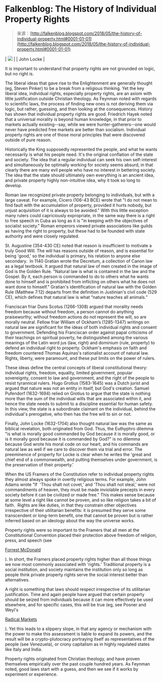 <!--yml
category: 未分类
date: 2024-05-12 20:00:09
-->

# Falkenblog: The History of Individual Property Rights

> 来源：[http://falkenblog.blogspot.com/2018/05/the-history-of-individual-property.html#0001-01-01](http://falkenblog.blogspot.com/2018/05/the-history-of-individual-property.html#0001-01-01)

| [![](img/b83f1bba40df6cbbfdd360ded934e693.png)](https://blogger.googleusercontent.com/img/b/R29vZ2xl/AVvXsEj25jmHklZyauouE-7B2QnmGy5uGXMCFof6OtkAhNRMV1jGtqOMEc_euMNaClNBZTd0U3yAAJM1DRsX6GErGez6cO-GJr_o9fntxwxuf1NWEc2mKsd3uRSQQAacoDTixHSmgiVmIQ/s1600/220px-JohnLocke.png) |
| John Locke |

It is important to understand that property rights are not grounded on logic, but no right is.

The liberal ideas that gave rise to the Enlightenment are generally thought (eg, Steven Pinker) to be a break from a religious thinking. Yet the key liberal idea, individual rights, especially property rights, are an axiom with little justification outside Christian theology. As Feynman noted with regards to scientific laws, the process of finding new ones is not deriving them via logic, but rather, guessing, and then looking at the consequences. History has shown that individual property rights are good. Friedrich Hayek noted that a universal morality is beyond human knowledge, in that prior to markets actually existing--say, while we were hunter-gatherers--one would never have predicted free markets are better than socialism. Individual property rights are one of those moral principles that were discovered outside of pure reason.

Historically the King supposedly represented the people, and what he wants necessarily is what his people need. It's the original conflation of the state and society. The idea that a regular individual can seek his own self-interest and simultaneously be optimally working for society seems absurd, in that clearly there are many evil people who have no interest in bettering society. The idea that the state should ultimately own everything is an ancient idea, and private property highly non-intuitive idea, why it took so long to develop.

Roman law recognized private property belonging to individuals, but with a large caveat. For example, Cicero (106-43 BCE) wrote that "I do not mean to find fault with the accumulation of property, provided it hurts nobody, but unjust acquisition of it is always to be avoided." With this little exception many rulers could capriciously expropriate, in the same way there is a right to free speech in Cuba as long as it is "in keeping with the objectives of socialist society." Roman emperors viewed private associations like guilds as having the right to property, but these had to be founded with state authority and were closely regulated.

St. Augustine (354-430 CE) noted that reason is insufficient to motivate a truly Good Will. The will has reasons outside of reason, and is essential for being 'good,' so the individual is primary, his relation to anyone else secondary.  In 1140 Gratian wrote the Decretum, a collection of Canon law as a legal textbook. It argued that natural law of men created in the image of God is the Golden Rule. "Natural law is what is contained in the law and the Gospel. By it, each person is commanded to do to others what he wants done to himself and is prohibited from inflicting on others what he does not want done to himself." Gratian's identification of natural law with the Golden Rule (Matthew 7:12) departs from the definition in Justinian's civil code (529 CE), which defines that natural law is what “nature teaches all animals.”

Franciscan friar Duns Scotus (1266-1308) argued that morality needs freedom because without freedom, a person cannot do anything praiseworthy; without freedom actions do not represent the will, so are morally neutral. Fellow friar William of Ockham’s (1285-1347) writings on natural law are significant for the ideas of both individual rights and consent to government. Defending his Franciscan order against papal criticisms of their teachings on spiritual poverty, he distinguished among the various meanings of the Latin word jus (law, right) and dominium (rule, property) to defend an individual right to property. Ockham's emphasis on faith and freedom countered Thomas Aquinas's rationalist account of natural law. Rights, liberty, were paramount, and these put limits on the power of rulers.

These ideas define the central concepts of liberal constitutional theory: individual rights, freedom, equality, limited government, popular sovereignty, consent to law and government, and the right of the people to resist tyrannical rulers. Hugo Grotius (1583-1645) was a Dutch jurist and argued that nature was not an entity in itself, but God's creation. Samuel Pufendorf (1632-1694) relied on Grotius to argue that the state is nothing more than the sum of the individual wills that are associated within it, and hence the state needs to submit to a discipline essential for human safety. In this view, the state is a subordinate claimant on the individual, behind the individual's prerogative, who then has the free will to sin or not.

Finally, John Locke (1632-1704) also thought natural law was the same as biblical revelation, both originated from God. Thus, the Euthyphro dilemma "is what is morally good commanded by God because it is morally good, or is it morally good because it is commanded by God?" is no dilemma because God wrote his moral code on our heart, and his commands are natural law as well if we care to discover them via trial and error. The preeminence of property for Locke is clear when he writes the 'great and chief end of a commonwealth, and putting themselves under government, is the preservation of their property.'

When the US Framers of the Constitution refer to individual property rights they almost always spoke in overtly religious terms. For example, John Adams wrote "If  'Thou shalt not covet,' and 'Thou shalt not steal,' were not commandments of heaven, they must be made inviolable precepts in every society before it can be civilized or made free." This makes sense because at some level a right like cannot be proven, and so like religion takes a bit of faith.  Rights are like duties, in that they constrain other objectives irrespective of their utilitarian benefits: it is presumed they serve some transcendent or long-term benefit, one that cannot be proven but is rather inferred based on an ideology about the way the universe works.

Property rights were so important to the Framers that all men at the Constitutional Convention placed their protection above freedom of religion, press, and speech (see

[Forrest McDonald](https://www.amazon.com/Novus-Ordo-Seclorum-Intellectual-Constitution/dp/0700603115)

). In short, the Framers placed property rights higher than all those things we now most commonly associated with 'rights.' Traditional property is a social institution, and society maintains the institution only so long as people think private property rights serve the social interest better than alternatives.

A right is something that laws should respect irrespective of its utilitarian justification. Time and again people have argued that certain property should be seized from individuals because it can more effectively be used elsewhere, and for specific cases, this will be true (eg, see Posner and Weyl's

[Radical Markets](https://www.amazon.com/Radical-Markets-Uprooting-Capitalism-Democracy/dp/0691177503)

). Yet this leads to a slippery slope, in that any agency or mechanism with the power to make this assessment is liable to expand its powers, and the result will be a crypto-plutocracy portraying itself as representatives of the people (see Venezuela), or crony capitalism as in highly regulated states like Italy and India.

Property rights originated from Christian theology, and have proven themselves empirically over the past couple hundred years. As Feynman noted, good laws start with a guess, and then we see if it works by experiment or experience.